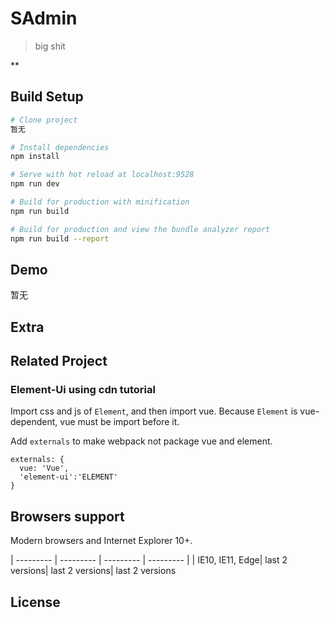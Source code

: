 # SAdmin

> big shit

**


## Build Setup

```bash
# Clone project
暂无

# Install dependencies
npm install

# Serve with hot reload at localhost:9528
npm run dev

# Build for production with minification
npm run build

# Build for production and view the bundle analyzer report
npm run build --report
```

## Demo

暂无

## Extra




## Related Project

### Element-Ui using cdn tutorial


Import css and js of `Element`, and then import vue. Because `Element` is vue-dependent, vue must be import before it.

Add `externals` to make webpack not package vue and element.

```
externals: {
  vue: 'Vue',
  'element-ui':'ELEMENT'
}
```

## Browsers support

Modern browsers and Internet Explorer 10+.

| --------- | --------- | --------- | --------- |
| IE10, IE11, Edge| last 2 versions| last 2 versions| last 2 versions

## License

